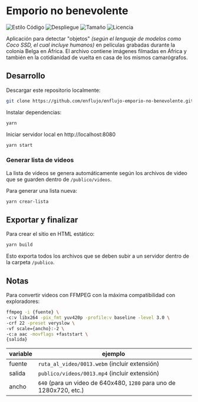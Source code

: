 # Emporio no benevolente

![Estilo Código](https://github.com/enflujo/enflujo-emporio-no-benevolente/actions/workflows/estilo-codigo.yml/badge.svg)
![Despliegue](https://github.com/enflujo/enflujo-emporio-no-benevolente/actions/workflows/despliegue.yml/badge.svg)
![Tamaño](https://img.shields.io/github/repo-size/enflujo/enflujo-emporio-no-benevolente?color=%235757f7&label=Tama%C3%B1o%20repo&logo=open-access&logoColor=white)
![Licencia](https://img.shields.io/github/license/enflujo/enflujo-emporio-no-benevolente?label=Licencia&logo=open-source-initiative&logoColor=white)

Aplicación para detectar "objetos" _(según el lenguaje de modelos como Coco SSD, el cual incluye humanos)_ en películas grabadas durante la colonia Belga en África. El archivo contiene imágenes filmadas en África y también en la cotidianidad de vuelta en casa de los mismos camarógrafos.

## Desarrollo

Descargar este repositorio localmente:

```bash
git clone https://github.com/enflujo/enflujo-emporio-no-benevolente.git
```

Instalar dependencias:

```bash
yarn
```

Iniciar servidor local en http://localhost:8080

```bash
yarn start
```

### Generar lista de videos

La lista de videos se genera automáticamente según los archivos de video que se guarden dentro de `/publico/videos`.

Para generar una lista nueva:

```bash
yarn crear-lista
```

## Exportar y finalizar

Para crear el sitio en HTML estático:

```bash
yarn build
```

Esto exporta todos los archivos que se deben subir a un servidor dentro de la carpeta `/publico`.

## Notas

Para convertir videos con FFMPEG con la máxima compatibilidad con exploradores:

```bash
ffmpeg -i {fuente} \
-c:v libx264 -pix_fmt yuv420p -profile:v baseline -level 3.0 \
-crf 22 -preset veryslow \
-vf scale={ancho}:-2 \
-c:a aac -movflags +faststart \
{salida}
```

| variable | ejemplo                                                             |
| -------- | ------------------------------------------------------------------- |
| fuente   | `ruta_al_video/0013.webm` (incluir extensión)                       |
| salida   | `publico/videos/0013.mp4` (incluir extensión)                       |
| ancho    | `640` (para un video de 640x480, `1280` para uno de 1280x720, etc.) |
